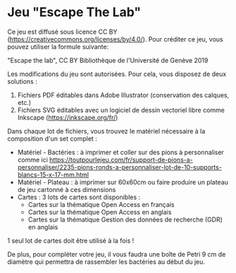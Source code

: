 # Jeu "Escape The Lab"

Ce jeu est diffusé sous licence CC BY (https://creativecommons.org/licenses/by/4.0/). Pour créditer ce jeu, vous pouvez utiliser la formule suivante:

"Escape the lab", CC BY Bibliothèque de l'Université de Genève 2019

Les modifications du jeu sont autorisées.
Pour cela, vous disposez de deux solutions :
1) Fichiers PDF éditables dans Adobe Illustrator (conservation des calques, etc.)
2) Fichiers SVG éditables avec un logiciel de dessin vectoriel libre comme Inkscape (https://inkscape.org/fr/)

Dans chaque lot de fichiers, vous trouvez le matériel nécessaire à la composition d'un set complet :
 * Matériel - Bactéries : à imprimer et coller sur des pions à personnaliser comme ici https://toutpourlejeu.com/fr/support-de-pions-a-personnaliser/2235-pions-ronds-a-personnaliser-lot-de-10-supports-blancs-15-x-17-mm.html
 * Matériel - Plateau : à imprimer sur 60x60cm ou faire produire un plateau de jeu cartonné à ces dimensions
 * Cartes : 3 lots de cartes sont disponibles :
   - Cartes sur la thématique Open Access en français
   - Cartes sur la thématique Open Access en anglais
   - Cartes sur la thématique Gestion des données de recherche (GDR) en anglais

1 seul lot de cartes doit être utilisé à la fois !

De plus, pour compléter votre jeu, il vous faudra une boîte de Petri 9 cm de diamètre qui permettra de rassembler les bactéries au début du jeu.
